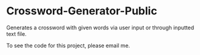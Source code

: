 # Crossword-Generator-Public
Generates a crossword with given words via user input or through inputted text file.

To see the code for this project, please email me.
